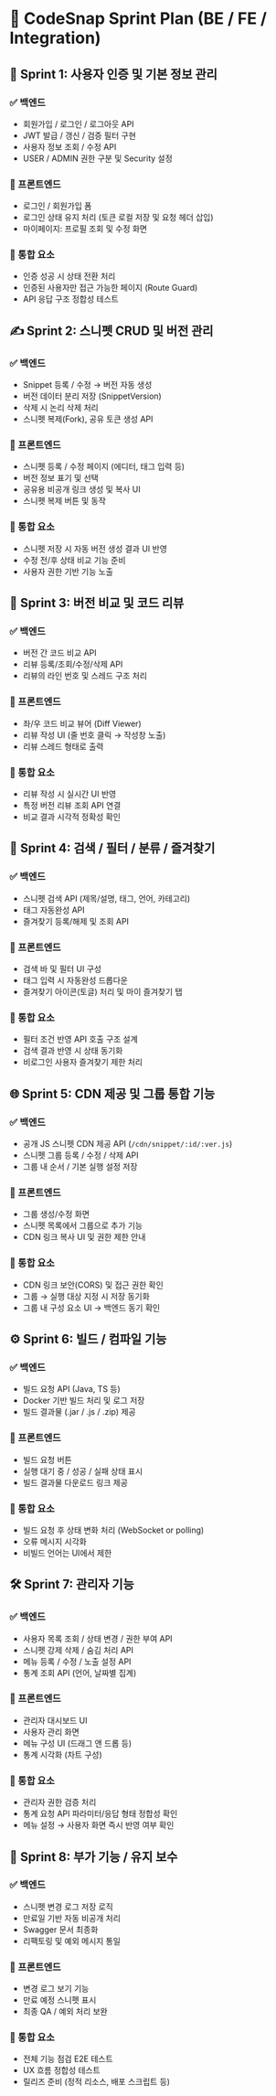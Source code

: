 # 📘 CodeSnap Sprint Plan (BE / FE / Integration)

## 🧱 Sprint 1: 사용자 인증 및 기본 정보 관리

### ✅ 백엔드
- 회원가입 / 로그인 / 로그아웃 API
- JWT 발급 / 갱신 / 검증 필터 구현
- 사용자 정보 조회 / 수정 API
- USER / ADMIN 권한 구분 및 Security 설정

### 🎨 프론트엔드
- 로그인 / 회원가입 폼
- 로그인 상태 유지 처리 (토큰 로컬 저장 및 요청 헤더 삽입)
- 마이페이지: 프로필 조회 및 수정 화면

### 🔗 통합 요소
- 인증 성공 시 상태 전환 처리
- 인증된 사용자만 접근 가능한 페이지 (Route Guard)
- API 응답 구조 정합성 테스트

## ✍️ Sprint 2: 스니펫 CRUD 및 버전 관리

### ✅ 백엔드
- Snippet 등록 / 수정 → 버전 자동 생성
- 버전 데이터 분리 저장 (SnippetVersion)
- 삭제 시 논리 삭제 처리
- 스니펫 복제(Fork), 공유 토큰 생성 API

### 🎨 프론트엔드
- 스니펫 등록 / 수정 페이지 (에디터, 태그 입력 등)
- 버전 정보 표기 및 선택
- 공유용 비공개 링크 생성 및 복사 UI
- 스니펫 복제 버튼 및 동작

### 🔗 통합 요소
- 스니펫 저장 시 자동 버전 생성 결과 UI 반영
- 수정 전/후 상태 비교 기능 준비
- 사용자 권한 기반 기능 노출

## 🧪 Sprint 3: 버전 비교 및 코드 리뷰

### ✅ 백엔드
- 버전 간 코드 비교 API
- 리뷰 등록/조회/수정/삭제 API
- 리뷰의 라인 번호 및 스레드 구조 처리

### 🎨 프론트엔드
- 좌/우 코드 비교 뷰어 (Diff Viewer)
- 리뷰 작성 UI (줄 번호 클릭 → 작성창 노출)
- 리뷰 스레드 형태로 출력

### 🔗 통합 요소
- 리뷰 작성 시 실시간 UI 반영
- 특정 버전 리뷰 조회 API 연결
- 비교 결과 시각적 정확성 확인

## 🔎 Sprint 4: 검색 / 필터 / 분류 / 즐겨찾기

### ✅ 백엔드
- 스니펫 검색 API (제목/설명, 태그, 언어, 카테고리)
- 태그 자동완성 API
- 즐겨찾기 등록/해제 및 조회 API

### 🎨 프론트엔드
- 검색 바 및 필터 UI 구성
- 태그 입력 시 자동완성 드롭다운
- 즐겨찾기 아이콘(토글) 처리 및 마이 즐겨찾기 탭

### 🔗 통합 요소
- 필터 조건 반영 API 호출 구조 설계
- 검색 결과 반영 시 상태 동기화
- 비로그인 사용자 즐겨찾기 제한 처리

## 🌐 Sprint 5: CDN 제공 및 그룹 통합 기능

### ✅ 백엔드
- 공개 JS 스니펫 CDN 제공 API (`/cdn/snippet/:id/:ver.js`)
- 스니펫 그룹 등록 / 수정 / 삭제 API
- 그룹 내 순서 / 기본 실행 설정 저장

### 🎨 프론트엔드
- 그룹 생성/수정 화면
- 스니펫 목록에서 그룹으로 추가 기능
- CDN 링크 복사 UI 및 권한 제한 안내

### 🔗 통합 요소
- CDN 링크 보안(CORS) 및 접근 권한 확인
- 그룹 → 실행 대상 지정 시 저장 동기화
- 그룹 내 구성 요소 UI → 백엔드 동기 확인

## ⚙️ Sprint 6: 빌드 / 컴파일 기능

### ✅ 백엔드
- 빌드 요청 API (Java, TS 등)
- Docker 기반 빌드 처리 및 로그 저장
- 빌드 결과물 (.jar / .js / .zip) 제공

### 🎨 프론트엔드
- 빌드 요청 버튼
- 실행 대기 중 / 성공 / 실패 상태 표시
- 빌드 결과물 다운로드 링크 제공

### 🔗 통합 요소
- 빌드 요청 후 상태 변화 처리 (WebSocket or polling)
- 오류 메시지 시각화
- 비빌드 언어는 UI에서 제한

## 🛠️ Sprint 7: 관리자 기능

### ✅ 백엔드
- 사용자 목록 조회 / 상태 변경 / 권한 부여 API
- 스니펫 강제 삭제 / 숨김 처리 API
- 메뉴 등록 / 수정 / 노출 설정 API
- 통계 조회 API (언어, 날짜별 집계)

### 🎨 프론트엔드
- 관리자 대시보드 UI
- 사용자 관리 화면
- 메뉴 구성 UI (드래그 앤 드롭 등)
- 통계 시각화 (차트 구성)

### 🔗 통합 요소
- 관리자 권한 검증 처리
- 통계 요청 API 파라미터/응답 형태 정합성 확인
- 메뉴 설정 → 사용자 화면 즉시 반영 여부 확인

## 🔁 Sprint 8: 부가 기능 / 유지 보수

### ✅ 백엔드
- 스니펫 변경 로그 저장 로직
- 만료일 기반 자동 비공개 처리
- Swagger 문서 최종화
- 리팩토링 및 예외 메시지 통일

### 🎨 프론트엔드
- 변경 로그 보기 기능
- 만료 예정 스니펫 표시
- 최종 QA / 예외 처리 보완

### 🔗 통합 요소
- 전체 기능 점검 E2E 테스트
- UX 흐름 정합성 테스트
- 릴리즈 준비 (정적 리소스, 배포 스크립트 등)
